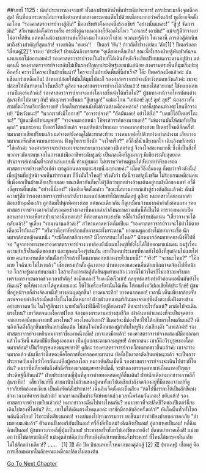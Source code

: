 ##บทที่ 1125 : หัตถ์ประหารของจางเย่!
ทั้งสองฝ่ายเข้าห้ำหั่นประหัตประหาร!
การปะทะมาถึงจุดเดือดสุด!
พื้นที่บนกระดานไล่มาจนถึงตำแหน่งกลางกระดานเต็มไปด้วยเม็ดหมากกว่าครึ่งแล้ว!
หูเลี่ยงเจ็ดดั้งตะโกน “รองศาสตราจารย์จางสู้มัน!”
มืออาชีพห้าดั้งคนหนึ่งร้องเชียร์ “อย่างนั้นแหละ!”
“สู้ๆ! จัดการมัน!” สวีหานแปดดั้งคำรามลั่น
กระทั่งอู๋ฉางเหอเองก็ยังอดไม่ไหว “เอาเลย! เอามัน!”
แม้จะรู้ดีว่าจางเย่ไม่อาจได้ยิน แต่คนในห้องชมการแข่งก็ยังคงตะโกนเอาใจช่วย พวกเขารู้ดีว่า ในเวลานี้ การต่อสู้ดำเนินมาถึงช่วงสำคัญที่สุดแล้ว!
จางเย่เดิน ‘ทแยง’!   
ปีเตอร์ ‘ยัน’!
ก้าวถัดไปจางเย่ลง ‘ดัก[1]’!
ปีเตอร์ออก ‘เชื่อมคู่[2]’!
จางเย่ ‘ประชิด’!
ฝ่ายเฉินอิงบรรยาย “ดุเดือดเหลือเกิน! ขณะนี้ทั้งสองฝ่ายสู้พันพัวกันจนแทบแยกไม่ออกเลยค่ะ! รองศาสตราจารย์จางเป็นฝ่ายที่ได้เดินทีหลังจึงเสียเปรียบบนกระดานอยู่บ้าง แต่ตอนนี้ รองศาสตราจารย์จางกลับไม่เป็นรองปัญญาประดิษฐ์เลยแม้แต่น้อย สงครามตรงพื้นที่มุมเริ่มปะทุอีกครั้ง คราวนี้ใครจะเป็นฝ่ายขึ้นนำ? ใครจะเป็นฝ่ายยึดพื้นที่นี้สำเร็จ? โอ๊ะ ปีเตอร์ลงมือแล้วค่ะ มันแข็งแกร่งเหลือเกิน! ถ้าหากปล่อยให้มันได้มุมไปละก็ รองศาสตราจารย์จางมีหวังหมดหวังแล้วค่ะ เขาจะปล่อยให้มันทำตามใจงั้นหรือ? ดูสิคะ รองศาสตราจารย์จางโต้กลับแล้ว! ทแยงได้สวยงาม! ใช้ทแยงเล่นงานปีเตอร์แล้วค่ะ! รองศาสตราจารย์จางจะแย่งโอกาสขึ้นนำได้หรือไม่?”
ผู้ชมทางหน้าจอโทรทัศน์ต่างลุ้นระทึกไปตามๆ กัน!
พ่อลุกพรวดขึ้นมา “สู้เขาลูก!”
แม่ตะโกน “เย่น้อย! ลุย! ลุย! ลุย!”
น้องสาวทั้งสามก็ตะโกนเรียกชื่อจางเย่!
เลือดในกายคนนับไม่ถ้วนต่างเดือดพล่าน!
เวลานี้ทุกคนต่างตะโกนชื่อจางเย่!
“มีหวังชนะ!”
“พวกเรายังมีโอกาส!”
“อาจารย์จาง!”
“อัดมันเลย! อย่าได้ยั้ง!”
“บดขยี้ไอ้ปีเตอร์โกะซะ!”
“ผู้ชนะคือฝ่ายมนุษย์!”
“จางจอมตอกหน้า ใช้พรสวรรค์ของนายเลย!”
“เล่นงานมันให้สมกับเป็นคุณ!”
บนกระดาน
ปีเตอร์โต้กลับแล้ว
จางเย่สีหน้าเรียบเฉย วางหมากอย่างสงบ
ปีเตอร์โจมตีอีกครั้ง!
หมากขาวเสียเปรียบแล้ว แต่จางเย่ยังคงดูไม่สะทกสะท้าน วางหมากต่อไปด้วยท่วงท่าสง่างาม เสียงวางหมากแกร๊กชัดเจนบนกระดาน ฟังดูไพเราะยิ่งนัก
“จงใจหรือ?” อวี๋อิ่งอี๋น้ำเสียงตกใจ
เฉินอิงพยักหน้า “ใช่แล้วค่ะ รองศาสตราจารย์จางอาจจะพยายามวางกลลวงปีเตอร์อยู่ จึงจงใจสละหมากนี้ ซึ่งนี่เป็นสิ่งที่พวกเรามักจะพบเจอในการแข่งมืออาชีพระดับสูงค่ะ เป็นกลเม็ดที่สูงมากๆ มีเพียงระดับสุดยอดปรมาจารย์เท่านั้นที่จะกล้าเล่นแบบนี้ ท่านผู้ชมคะ ไม่ทราบว่าท่านผู้ชมได้สังเกตท่าทีของรองศาสตราจารย์จางหรือเปล่า เขาดูผ่อนคลายและสงบนิ่งมากเลยค่ะ”
เมื่ออวี๋อิ่งอี๋มองดู ก็พบว่าจริงดังนั้น!
เมื่อผู้ชมที่อยู่หน้าจอเห็นท่าทางเขา ก็ยิ่งมั่นใจใหญ่!
จริงดังว่า บัดนี้จางเย่ดูนิ่งขรึม ไม่ร้อนรนเหมือนคนที่เพิ่งตกเป็นฝ่ายเสียเปรียบเลย ขณะเดียวกันก็พาให้รู้สึกว่าทุกอย่างล้วนเต้นอยู่บนฝ่ามือของเขา!
อวี๋อิ่งอี๋อุทานตื่นเต้น “อย่างนี้นี่เอง!”
เฉินอิงเจ็ดดั้งกล่าว “ขณะนี้สถานการณ์เข้าสู่ช่วงตัดสินแล้วค่ะ ฉันมีความรู้สึกว่ารองศาสตราจารย์จางกำลังวางแผนปล่อยท่าไม้ตายเด็ดอยู่ ดูสิคะ หมากขาวโดนหมากดำต้อนเข้ามุมอีกแล้ว ถูกล้อมไปทุกทิศทางเลย แต่ขณะเดียวกัน ก็ดูเหมือนว่าหมากดำกำลังอ่อนแรง รองศาสตราจารย์จางอาจกำลังรอคอยช่วงเวลาที่หมากดำกำลังหละหลวมเช่นนี้ก็เป็นได้ การวางหมากเปิดของเขาอาจจะเพื่อรอช่วงเวลานี้แหละค่ะ!
ที่ห้องชมการแข่งขัน
หลี่อี้เก้าดั้งกำหมัดแน่น “เสี่ยวจางจะโต้กลับแล้ว!”
หูเลี่ยง “รอมานานแล้วล่ะ!”
สวีหานคาดหวังเต็มเปี่ยม “รองศาสตราจารย์จางจะใช้ท่าไม้ตายเด็ดอะไรกันนะ?”
“หรือว่าคือท่าที่พลิกกลับมาชนะทั้งกระดาน” บางคนพูดอย่างไม่อยากจะเชื่อ
นักหมากล้อมหญิงคนหนึ่ง “จะมีโอกาสอีกเหรอ? มีโอกาสชนะใช่ไหม?”
นักหมากล้อมชายคนหนึ่งชี้ไปที่จอ “ดูจากท่าทางของรองศาสตราจารย์จาง เขาต้องยังมีแผนใหญ่ที่ยังไม่ได้ใช้ออกมาแน่นอน ผมรู้เรื่องความสำเร็จในอดีตของเขา และทุกคนก็คงรู้เช่นกัน เขาเป็นคนประเภทที่หากยังไม่ถึงที่สุดย่อมไม่เผยไพ่ตาย คนสายงานเดียวกันตั้งเท่าไรแล้วที่โดนเขาตอกหน้าหงายไปแบบนี้!”
“จริง!”
“จะชนะไหม?”
“โอ๊ยตาย ใจฉันจะไม่ไหวแล้ว”
เซี่ยงหรงเก้าดั้ง อู๋ฉางเหอ ซ่านตงเหอและคนอื่นต่างเบิกตาจดจ้องไปที่หน้าจอ ใกล้จะรู้ผลแพ้ชนะแล้ว ใกล้จะถึงการต่อสู้ตัดสินสุดท้ายแล้ว เวลานี้ไม่ว่าใครก็ไม่กล้ากะพริบตาเพราะเกรงจะพลาดช่วงเวลาสำคัญ!
ลงมือเถอะ!
รีบลงมือเร็วเข้า!
กลยุทธ์แสร้งทำตัวอ่อนแอนั่นมันยังไงกันแน่?
ขอให้พวกเราได้ดูหน่อยเถอะ ให้ไอ้เครื่องจักรนั่นได้เห็น ให้คนทั้งทวีปเอเชียได้ประจักษ์!
ผู้ชมที่อยู่หน้าจอก็ต่างจ้องเขม็ง!
บางคนผุดลุกขึ้น!
บางคนระทึก!
บางคนรอคอย!
เวลานี้ เห็นเพียงกล้องจับภาพจางเย่กำลังล้วงมือเข้าไปในโถเม็ดหมาก!
ฝ่ายตัวแทนอเมริกันมองจางเย่ซึ่งนั่งสงบนิ่งฝั่งตรงข้ามอย่างหวาดหวั่น ในใจรู้สึกผวา นายยังเก็บงำฝีมือไว้อยู่อีกเหรอ? คิดจะทำอะไรกันแน่? ตาต่อไปจะเดินตรงไหน? เขาวิตกจนเหงื่อกาฬไหล จ้องมองกระดานอย่างสุดชีวิต เฝ้าค้นหาตำแหน่งที่จะเป็นจุดตายจากการลงมือของจางเย่!
ตรงไหน?
ตรงไหนกันแน่?
ปีเตอร์จะมีช่องโหว่ให้โต้กลับตรงไหนกันแน่!?
เฉินอิงเจ็ดดั้งก็ลุกขึ้นมายืนอย่างตื่นเต้น ไม่สนใจคำเตือนของผู้กำกับในหูฟัง ส่งเสียงดัง “มาแล้วค่ะ! รองศาสตราจารย์จางหยิบหมากขาวขึ้นมาหนึ่งเม็ด! เขาจะลงมือแล้ว! รองศาสตราจารย์จางแสดงฝีมือออกมาแล้วในวันนี้ แสดงฝีมือขั้นสูงออกมา เป็นผู้แบกชะตามวลมนุษย์! ถ้าหากชนะ เขาก็คือวีรบุรุษของโลกหมากล้อม! เป็นวีรบุรุษแห่งมนุษยชาติ! ดูสิคะ รองศาสตราจารย์จางเงื้อหมากขาวขึ้นแล้วค่ะ เขาจะวางหมากแล้ว ฉันเชื่อว่านี่แหละคือโอกาสที่เขารอคอยมานาน บัดนี้เป็นเวลาตัดสินแพ้ชนะแล้ว จะเป็นการประกาศกับเอไอว่าใครกันแน่คือผู้ครองโลก หมากตัดสินเม็ดนี้ รองศาสตราจารย์จางจะเดินไปตรงที่ใดกัน? หมากซึ่งเกี่ยวพันถึงศักดิ์ศรีของมวลมนุษยชาติเม็ดนี้ จะฟาดลงตรงจุดตายแห่งไหนของปัญญาประดิษฐ์นี้กันแน่?”
ฝ่ายประชาชนญี่ปุ่นที่ดูการถ่ายทอดสดอยู่ก็ตื่นเต้น!
ฝ่ายนักเดินหมากชาวเกาหลีก็ลุ้นระทึก!  
เสี้ยววินาทีนี้ สายตานับไม่ถ้วนของผู้คนทั้งทวีปเอเชียกำลังจดจ้องอยู่ที่มือของจางเย่ที่ดูราวกับหัตถ์เทพเซียน เป็นดังหัตถ์สั่งประหาร!
เฉินอิงเจ็ดดั้งตะเบ็งเสียง “ต่อไปนี้เราจะได้เป็นสักขีแห่งช่วงเวลามหัศจรรย์แล้วค่ะ! พวกเรามาเป็นประจักษ์พยานช่วงเวลานี้พร้อมกันเถอะ! ขยับแล้ว! รองศาสตราจารย์จางขยับแล้วค่ะ! หมากขาวจะเดินไปทางไหนกัน? หมากขาวที่จะปลิดชีวิตของปีเตอร์นี้จะเดินไปตรงที่ใดกัน? อ๊ะ...เขาไม่ได้เดินตรงไหนเลยค่ะ เขาชักมือกลับอีกครั้งแล้ว!”
ทันใดนั้นทั่วทั้งโลกพลันนิ่งเงียบ!
ไร้กระทั่งเสียงนกกา!
จางเย่มองไปทางกรรมการ ยกขึ้นมาทำท่าป้องปากบอกขออภัย “อ่า ผมยอมแพ้แล้ว”
ตัวแทนฝั่งอเมริกันเป็นลม!
อวี๋อิ่งอี๋เป็นลม!
เฉินอิงเป็นลม!
อู๋ฉางเหอเป็นลม!
หลี่ฉินฉินเป็นลม!
ผู้ชมชาวเกาหลีญี่ปุ่นเป็นลม!
ประชาชนทั่วทั้งทวีปเอเชียหงายตึง!
บัดซบย่าทวดเอ็งสิ!
แม่งบอกว่ามีไพ่ตายซะดิบดี!
แม่งอุตส่าห์คิดว่าเปรียบดังหัตถ์เทพเซียนสั่งประหาร!
ที่ไหนได้มารดามันกลับไม่ใช่สักอย่างเดียว!?
……
 
[1] 顶 ดัก ปิด บีบลมหายใจหมากของคู่ต่อสู้
[2] 双 (ทาเคฟุ) เชื่อมคู่ คือ การเชื่อมหมากในลักษณะเหมือนปล้องไผ่สองต้น
 
 


[Go To Next Chapter]( ./226.md)